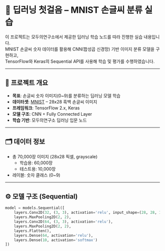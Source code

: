 # 🧠 딥러닝 첫걸음 – MNIST 손글씨 분류 실습

이 프로젝트는 모두의연구소에서 제공한 딥러닝 학습 노드를 따라 진행한 실습 내용입니다.  
MNIST 손글씨 숫자 데이터를 활용해 CNN(합성곱 신경망) 기반 이미지 분류 모델을 구현하고,  
TensorFlow와 Keras의 Sequential API를 사용해 학습 및 평가를 수행하였습니다.

---

## 📌 프로젝트 개요

- **목표**: 손글씨 숫자 이미지(0~9)를 분류하는 딥러닝 모델 학습
- **데이터셋**: [MNIST](http://yann.lecun.com/exdb/mnist/) – 28x28 흑백 손글씨 이미지
- **프레임워크**: TensorFlow 2.x, Keras
- **모델 구조**: CNN + Fully Connected Layer
- **학습 기반**: 모두의연구소 딥러닝 입문 노드

---

## 🗂 데이터 정보

- 총 70,000장 이미지 (28x28 픽셀, grayscale)
  - 학습용: 60,000장
  - 테스트용: 10,000장
- 레이블: 숫자 클래스 (0~9)

---

## ⚙️ 모델 구조 (Sequential)

```python
model = models.Sequential([
    layers.Conv2D(32, (3, 3), activation='relu', input_shape=(28, 28, 1)),
    layers.MaxPooling2D(2, 2),
    layers.Conv2D(64, (3, 3), activation='relu'),
    layers.MaxPooling2D(2, 2),
    layers.Flatten(),
    layers.Dense(64, activation='relu'),
    layers.Dense(10, activation='softmax')
])
